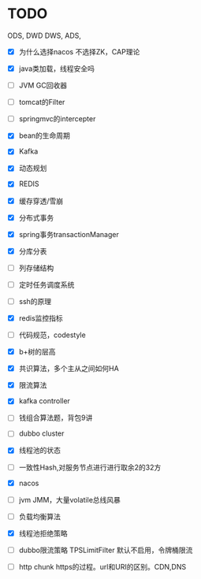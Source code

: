 # TODO 

ODS, DWD DWS, ADS,

- [x] 为什么选择nacos 不选择ZK，CAP理论
- [x] java类加载，线程安全吗
- [ ] JVM GC回收器
- [ ] tomcat的Filter
- [ ] springmvc的intercepter
- [x] bean的生命周期
- [x] Kafka
- [x] 动态规划
- [x] REDIS
- [x] 缓存穿透/雪崩
- [x] 分布式事务
- [x] spring事务transactionManager
- [x] 分库分表
- [ ] 列存储结构
- [ ] 定时任务调度系统
- [ ] ssh的原理
- [x] redis监控指标
- [ ] 代码规范，codestyle
- [x] b+树的层高 
- [x] 共识算法，多个主从之间如何HA
- [x] 限流算法
- [x] kafka controller
- [ ] 钱组合算法题，背包9讲
- [ ] dubbo cluster
- [x] 线程池的状态
- [ ] 一致性Hash,对服务节点进行进行取余2的32方
- [x] nacos
- [ ] jvm JMM，大量volatile总线风暴
- [ ] 负载均衡算法
- [x] 线程池拒绝策略
- [ ] dubbo限流策略 TPSLimitFilter 默认不启用，令牌桶限流
- [ ] http chunk https的过程。url和URI的区别。CDN,DNS

